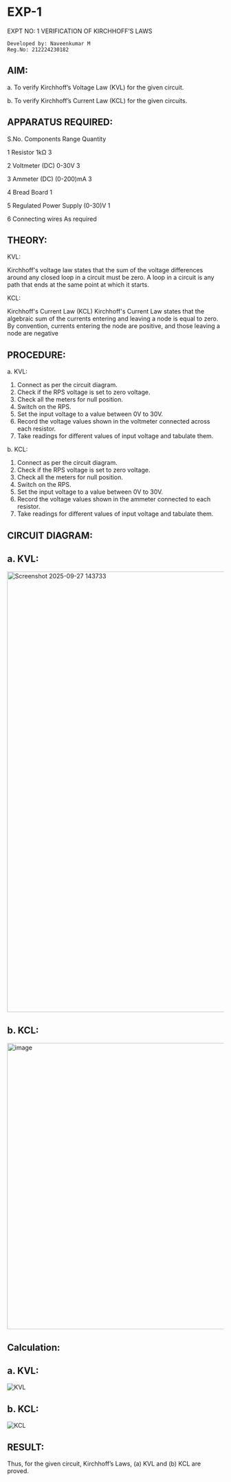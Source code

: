 # EXP-1
EXPT NO: 1	VERIFICATION OF KIRCHHOFF’S LAWS
```
Developed by: Naveenkumar M
Reg.No: 212224230182
```

## AIM:

a.   To verify Kirchhoff’s Voltage Law (KVL) for the given circuit. 

b.   To verify Kirchhoff’s Current Law (KCL) for the given circuits.

## APPARATUS REQUIRED:
S.No.	Components	Range	Quantity

1	Resistor	1kΩ	3

2	Voltmeter (DC)	0-30V	3

3	Ammeter (DC)	(0-200)mA	3

4	Bread Board		1

5	Regulated Power Supply	(0-30)V	1

6	Connecting wires		As required

## THEORY:

KVL: 

Kirchhoff's voltage law states that the sum of the voltage differences around any closed loop in a circuit must be zero. A loop in a circuit is any path that ends at the same point at which it starts.

KCL:

Kirchhoff's Current Law (KCL) Kirchhoff's Current Law states that the algebraic sum of the currents entering and leaving a node is equal to zero. By convention, currents entering the node are positive, and those leaving a node are negative


## PROCEDURE:

a.   KVL:
1.   Connect as per the circuit diagram.
2.   Check if the RPS voltage is set to zero voltage.
3.   Check all the meters for null position.
4.   Switch on the RPS.
5.   Set the input voltage to a value between 0V to 30V.
6.   Record the voltage values shown in the voltmeter connected across each resistor.
7.   Take readings for different values of input voltage and tabulate them.


b.  KCL:
1.   Connect as per the circuit diagram.
2.   Check if the RPS voltage is set to zero voltage.
3.   Check all the meters for null position.
4.   Switch on the RPS.
5.   Set the input voltage to a value between 0V to 30V.
6.   Record the voltage values shown in the ammeter connected to each resistor.
7.   Take readings for different values of input voltage and tabulate them.

## CIRCUIT DIAGRAM:

## a.   KVL:

 <img width="1919" height="1025" alt="Screenshot 2025-09-27 143733" src="https://github.com/user-attachments/assets/7a62c520-4b4c-471e-808e-341f7a528a2a" />



## b.  KCL:

 <img width="1036" height="666" alt="image" src="https://github.com/user-attachments/assets/ad91f695-afee-4b3b-bc1e-9399c5b3a464" />


## Calculation:

## a.   KVL:
 
![KVL](https://github.com/user-attachments/assets/b4bca4f7-925c-4b53-bc06-098674e3cc49)



## b.  KCL:

![KCL](https://github.com/user-attachments/assets/ef82d48d-b403-4d84-8852-4e747a69024c)



## RESULT:

Thus, for the given circuit, Kirchhoff’s Laws, (a) KVL and (b) KCL are proved.
